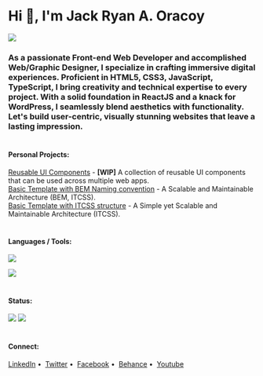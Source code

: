 # Hi 👋, I'm Jack Ryan A. Oracoy

![](https://visitcount.itsvg.in/api?id=jackryanoracoy&icon=0&color=0)

### As a passionate Front-end Web Developer and accomplished Web/Graphic Designer, I specialize in crafting immersive digital experiences. Proficient in HTML5, CSS3, JavaScript, TypeScript, I bring creativity and technical expertise to every project. With a solid foundation in ReactJS and a knack for WordPress, I seamlessly blend aesthetics with functionality. Let's build user-centric, visually stunning websites that leave a lasting impression.

#

#### Personal Projects:

[Reusable UI Components](https://lngrzui-starter-docs.vercel.app/) - **[WIP]** A collection of reusable UI components that can be used across multiple web apps. \
[Basic Template with BEM Naming convention](https://jackryanoracoy.github.io/moonshine) - A Scalable and Maintainable Architecture (BEM, ITCSS). \
[Basic Template with ITCSS structure](https://jackryanoracoy.github.io/twilightbloom) - A Simple yet Scalable and Maintainable Architecture (ITCSS).

#

#### Languages / Tools:</h4>

![](https://skillicons.dev/icons?i=html,css,js,ts,php,mysql,jquery,sass,react,nextjs,gatsbyjs,wordpress,bootstrap,tailwind,materialui,git,figma,ai,ps,xd)

![](https://github-readme-stats.vercel.app/api/top-langs?username=jackryanoracoy&show_icons=true&locale=en&layout=compact)

#

#### Status:

![](https://streak-stats.demolab.com?user=jackryanoracoy)
![](https://github-readme-stats.vercel.app/api?username=jackryanoracoy&theme=light&hide_border=false&include_all_commits=true&count_private=true)
<!-- ![](https://github-contributor-stats.vercel.app/api?username=jackryanoracoy&limit=5&theme=light&combine_all_yearly_contributions=true) -->

#

#### Connect:

[LinkedIn](https://linkedin.com/in/jackryanoracoy)&nbsp;&bull;&nbsp;
[Twitter](https://twitter.com/jackryanoracoy)&nbsp;&bull;&nbsp;
[Facebook](https://fb.com/jackryanoracoy)&nbsp;&bull;&nbsp;
[Behance](https://www.behance.net/jackryanor7dac)&nbsp;&bull;&nbsp;
[Youtube](https://www.youtube.com/c/jackrotech)
